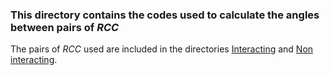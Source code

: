 <h3>This directory contains the codes used to calculate the angles between pairs of <i>RCC</i></h3>
<p>The pairs of <i>RCC</i> used are included in the directories <a href="">Interacting</a> and <a href="">Non interacting</a>.</p>
